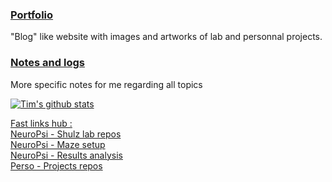 ### [Portfolio](https://josttim.github.io/JostTim/)
"Blog" like website with images and artworks of lab and personnal projects.

### [Notes and logs](https://josttim.github.io/Klog/)
More specific notes for me regarding all topics

[![Tim's github stats](https://github-readme-stats.vercel.app/api?username=JostTim&show_icons=true)](https://github.com/JostTim/JostTim)

<ins>Fast links hub :</ins>  
[NeuroPsi - Shulz lab repos](https://github.com/ShulzLab)  
[NeuroPsi - Maze setup](https://github.com/FreelyMovingSetup)  
[NeuroPsi - Results analysis](https://github.com/FreelyMovingAnalysis)  
[Perso - Projects repos](https://github.com/JostTim-Projects)  

